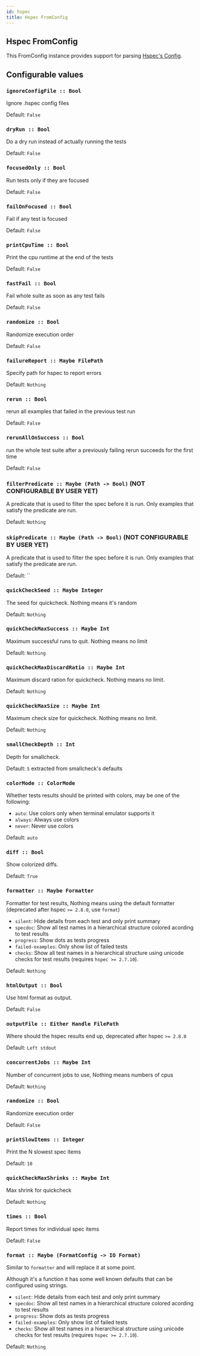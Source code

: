 ```yaml
---
id: hspec
title: Hspec FromConfig
---
```


## Hspec FromConfig

This FromConfig instance provides support for parsing [Hspec's Config](https://hackage.haskell.org/package/hspec-core-2.7.4/docs/Test-Hspec-Core-Runner.html#t:Config).

## Configurable values

### `ignoreConfigFile :: Bool`

Ignore .hspec config files

Default: `False`

### `dryRun :: Bool`

Do a dry run instead of actually running the tests

Default: `False`

### `focusedOnly :: Bool`

Run tests only if they are focused

Default: `False`

### `failOnFocused :: Bool`

Fail if any test is focused

Default: `False`

### `printCpuTime :: Bool`

Print the cpu runtime at the end of the tests

Default: `False`

### `fastFail :: Bool`

Fail whole suite as soon as any test fails

Default: `False`

### `randomize :: Bool`

Randomize execution order

Default: `False`

### `failureReport :: Maybe FilePath`

Specify path for hspec to report errors

Default: `Nothing`

### `rerun :: Bool`

rerun all examples that failed in the previous test run

Default: `False`

### `rerunAllOnSuccess :: Bool`

run the whole test suite after a previously failing rerun
succeeds for the first time

Default: `False`

### `filterPredicate :: Maybe (Path -> Bool)` (NOT CONFIGURABLE BY USER YET)

A predicate that is used to filter the spec before it is run.
Only examples that satisfy the predicate are run.

Default: `Nothing`

### `skipPredicate :: Maybe (Path -> Bool)` (NOT CONFIGURABLE BY USER YET)


A predicate that is used to filter the spec before it is run.
Only examples that satisfy the predicate are run.

Default: ``

### `quickCheckSeed :: Maybe Integer`

The seed for quickcheck. Nothing means it's random

Default: `Nothing`

### `quickCheckMaxSuccess :: Maybe Int`

Maximum successful runs to quit. Nothing means no limit

Default: `Nothing`

### `quickCheckMaxDiscardRatio :: Maybe Int`

Maximum discard ration for quickcheck. Nothing means no limit.

Default: `Nothing`

### `quickCheckMaxSize :: Maybe Int`

Maximum check size for quickcheck. Nothing means no limit.

Default: `Nothing`

### `smallCheckDepth :: Int`

Depth for smallcheck.

Default: `5` extracted from smallcheck's defaults

### `colorMode :: ColorMode`

Whether tests results should be printed with colors,
may be one of the following:

* `auto`: Use colors only when terminal emulator supports it
* `always`: Always use colors
* `never`: Never use colors

Default: `auto`

### `diff :: Bool`

Show colorized diffs.

Default: `True`

### `formatter :: Maybe Formatter`

Formatter for test results, Nothing means using the default
formatter (deprecated after hspec `>= 2.8.0`, use `format`)

* `silent`: Hide details from each test and only print summary
* `specdoc`: Show all test names in a hierarchical structure colored acording
  to test results
* `progress`: Show dots as tests progress
* `failed-examples`: Only show list of failed tests
* `checks`: Show all test names in a hierarchical structure using unicode
  checks for test results (requires `hspec >= 2.7.10`).

Default: `Nothing`

### `htmlOutput :: Bool`

Use html format as output.

Default: `False`

### `outputFile :: Either Handle FilePath`

Where should the hspec results end up, deprecated after hspec `>= 2.8.0`

Default: `Left stdout`

### `concurrentJobs :: Maybe Int`

Number of concurrent jobs to use, Nothing means numbers of cpus

Default: `Nothing`

### `randomize :: Bool`

Randomize execution order

Default: `False`

### `printSlowItems :: Integer`

Print the N slowest spec items

Default: `10`

### `quickCheckMaxShrinks :: Maybe Int`

Max shrink for quickcheck

Default: `Nothing`

### `times :: Bool`

Report times for individual spec items

Default: `False`

### `format :: Maybe (FormatConfig -> IO Format)`

Similar to `formatter` and will replace it at some point.

Although it's a function it has some well known defaults that can be configured
using strings.

* `silent`: Hide details from each test and only print summary
* `specdoc`: Show all test names in a hierarchical structure colored acording
  to test results
* `progress`: Show dots as tests progress
* `failed-examples`: Only show list of failed tests
* `checks`: Show all test names in a hierarchical structure using unicode
  checks for test results (requires `hspec >= 2.7.10`).

Default: `Nothing`
